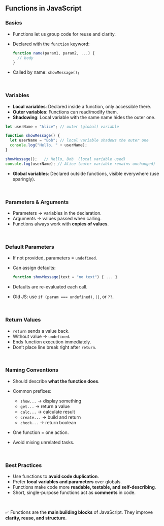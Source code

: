 
## **Functions in JavaScript**

### **Basics**

* Functions let us group code for reuse and clarity.
* Declared with the `function` keyword:

  ```js
  function name(param1, param2, ...) {
    // body
  }
  ```
* Called by name: `showMessage();`

<br>

### **Variables**

* **Local variables**: Declared inside a function, only accessible there.
* **Outer variables**: Functions can read/modify them.
* **Shadowing**: Local variable with the same name hides the outer one.
```js
let userName = "Alice"; // outer (global) variable

function showMessage() {
  let userName = "Bob"; // local variable shadows the outer one
  console.log("Hello, " + userName);
}

showMessage();   // Hello, Bob  (local variable used)
console.log(userName); // Alice (outer variable remains unchanged)

```
* **Global variables**: Declared outside functions, visible everywhere (use sparingly).

<br>

### **Parameters & Arguments**

* Parameters → variables in the declaration.
* Arguments → values passed when calling.
* Functions always work with **copies of values**.

<br>

### **Default Parameters**

* If not provided, parameters = `undefined`.
* Can assign defaults:

  ```js
  function showMessage(text = "no text") { ... }
  ```
* Defaults are re-evaluated each call.
* Old JS: use `if (param === undefined)`, `||`, or `??`.

<br>

### **Return Values**

* `return` sends a value back.
* Without value → `undefined`.
* Ends function execution immediately.
* Don’t place line break right after `return`.

<br>

### **Naming Conventions**

* Should describe **what the function does**.
* Common prefixes:

  * `show...` → display something
  * `get...` → return a value
  * `calc...` → calculate result
  * `create...` → build and return
  * `check...` → return boolean
* One function = one action.
* Avoid mixing unrelated tasks.

<br>

### **Best Practices**

* Use functions to **avoid code duplication**.
* Prefer **local variables and parameters** over globals.
* Functions make code more **readable, testable, and self-describing**.
* Short, single-purpose functions act as **comments** in code.

<br>

✅ Functions are the **main building blocks** of JavaScript.
They improve **clarity, reuse, and structure**.

